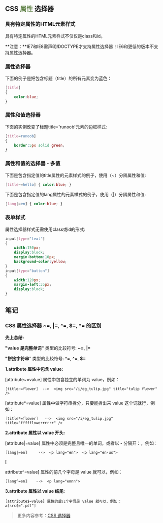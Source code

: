 ## CSS <span style="color:#64854c">属性 </span>选择器

### 具有特定属性的HTML元素样式

具有特定属性的HTML元素样式不仅仅是class和id。

**注意：**IE7和IE8需声明!DOCTYPE才支持属性选择器！IE6和更低的版本不支持属性选择器。

### 属性选择器

下面的例子是把包含标题（title）的所有元素变为蓝色：

```css
[title]
{
    color:blue;
}
```

### 属性和值选择器

下面的实例改变了标题title='runoob'元素的边框样式:

```css
[title=runoob]
{
    border:5px solid green;
}
```

### 属性和值的选择器 - 多值

下面是包含指定值的title属性的元素样式的例子，使用（~）分隔属性和值:

```css
[title~=hello] { color:blue; }
```

下面是包含指定值的lang属性的元素样式的例子，使用（|）分隔属性和值:

```css
[lang|=en] { color:blue; }
```

### 表单样式

属性选择器样式无需使用class或id的形式:

```css
input[type="text"]
{
    width:150px;
    display:block;
    margin-bottom:10px;
    background-color:yellow;
}
input[type="button"]
{
    width:120px;
    margin-left:35px;
    display:block;
}
```

## 笔记

### CSS 属性选择器 ~=, |=, ^=, $=, *= 的区别

**先上总结:**

**"value 是完整单词"** 类型的比较符号: **~=**, **|=**

**"拼接字符串**" 类型的比较符号: ***=**, **^=**, **$=**

**1.attribute 属性中包含 value:**　

[attribute~=value] 属性中包含独立的单词为 value，例如：

```
[title~=flower]  -->  <img src="/i/eg_tulip.jpg" title="tulip flower" />
```

[attribute*=value] 属性中做字符串拆分，只要能拆出来 value 这个词就行，例如：

```
[title*=flower]   -->  <img src="/i/eg_tulip.jpg" title="ffffflowerrrrrr" />
```

**2.attribute 属性以 value 开头:**

[attribute|=value] 属性中必须是完整且唯一的单词，或者以 **-** 分隔开：，例如：

```
[lang|=en]     -->  <p lang="en">  <p lang="en-us">
```

[

attribute^=value] 属性的前几个字母是 value 就可以，例如：

```
[lang^=en]    -->  <p lang="ennn">
```

**3.attribute 属性以 value 结尾:**

```
[attribute$=value] 属性的后几个字母是 value 就可以，例如：
a[src$=".pdf"]
```

> 更多内容参考：[CSS 选择器](https://www.runoob.com/cssref/css-selectors.html)


